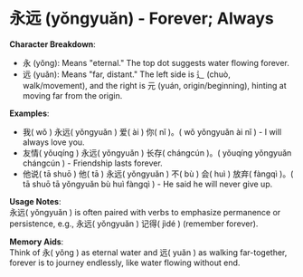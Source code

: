 # **永远 (yǒngyuǎn) - Forever; Always**

**Character Breakdown**:  
- 永 (yǒng): Means "eternal." The top dot suggests water flowing forever.  
- 远 (yuǎn): Means "far, distant." The left side is 辶 (chuò, walk/movement), and the right is 元 (yuán, origin/beginning), hinting at moving far from the origin.

**Examples**:  
- 我( wǒ ) 永远( yǒngyuǎn ) 爱( ài ) 你( nǐ )。( wǒ yǒngyuǎn ài nǐ ) - I will always love you.  
- 友情( yǒuqíng ) 永远( yǒngyuǎn ) 长存( chángcún )。( yǒuqíng yǒngyuǎn chángcún ) - Friendship lasts forever.  
- 他说( tā shuō ) 他( tā ) 永远( yǒngyuǎn ) 不( bù ) 会( huì ) 放弃( fàngqì )。( tā shuō tā yǒngyuǎn bù huì fàngqì ) - He said he will never give up.

**Usage Notes**:  
永远( yǒngyuǎn ) is often paired with verbs to emphasize permanence or persistence, e.g., 永远( yǒngyuǎn ) 记得( jìdé ) (remember forever).

**Memory Aids**:  
Think of 永( yǒng ) as eternal water and 远( yuǎn ) as walking far-together, forever is to journey endlessly, like water flowing without end.